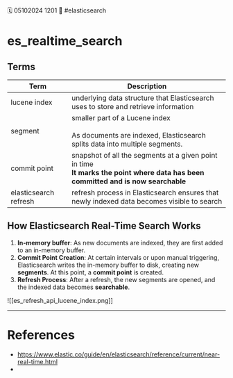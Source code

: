 🗓️ 05102024 1201
📎 #elasticsearch

# es_realtime_search

## Terms

| Term                  | Description                                                                                                                                   |
| --------------------- | --------------------------------------------------------------------------------------------------------------------------------------------- |
| lucene index          | underlying data structure that Elasticsearch uses to store and retrieve information                                                           |
| segment               | smaller part of a Lucene index <br/><br/>As documents are indexed, Elasticsearch splits data into multiple segments.                          |
| commit point          | snapshot of all the segments at a given point in time <br/>**It marks the point where data has been committed and is now searchable** |
| elasticsearch refresh | refresh process in Elasticsearch ensures that newly indexed data becomes visible to search                                                    |


## How Elasticsearch Real-Time Search Works

1. **In-memory buffer**: As new documents are indexed, they are first added to an in-memory buffer.
2. **Commit Point Creation**: At certain intervals or upon manual triggering, Elasticsearch writes the in-memory buffer to disk, creating new **segments**. At this point, a **commit point** is created.
3. **Refresh Process**: After a refresh, the new segments are opened, and the indexed data becomes **searchable**.

![[es_refresh_api_lucene_index.png]]

---

# References

- https://www.elastic.co/guide/en/elasticsearch/reference/current/near-real-time.html
-
